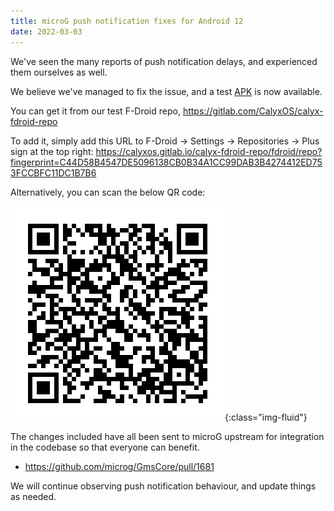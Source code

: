 ```yaml
---
title: microG push notification fixes for Android 12
date: 2022-03-03
---
```


We've seen the many reports of push notification delays, and experienced them ourselves as well.

We believe we've managed to fix the issue, and a test [APK](https://calyxos.gitlab.io/calyx-fdroid-repo/fdroid/repo/GmsCore.apk) is now available.

You can get it from our test F-Droid repo, <https://gitlab.com/CalyxOS/calyx-fdroid-repo>

To add it, simply add this URL to F-Droid -> Settings -> Repositories -> Plus sign at the top right: <https://calyxos.gitlab.io/calyx-fdroid-repo/fdroid/repo?fingerprint=C44D58B4547DE5096138CB0B34A1CC99DAB3B4274412ED753FCCBFC11DC1B7B6>

Alternatively, you can scan the below QR code:

![gitlab-calyx-fdroid-repo](/assets/images/gitlab-calyx-fdroid-repo-qrcode.png){:class="img-fluid"}

The changes included have all been sent to microG upstream for integration in the codebase so that everyone can benefit.

* <https://github.com/microg/GmsCore/pull/1681>

We will continue observing push notification behaviour, and update things as needed.
